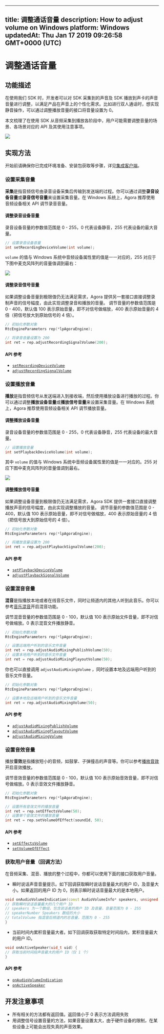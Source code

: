 
---
title: 调整通话音量
description: How to adjust volume on Windows
platform: Windows
updatedAt: Thu Jan 17 2019 09:26:58 GMT+0000 (UTC)
---
# 调整通话音量
## 功能描述

 在使用我们 SDK 时，开发者可以对 SDK 采集到的声音及 SDK 播放到声卡的声音音量进行调整，以满足产品在声音上的个性化需求。比如进行双人通话时，想实现静音操作，可以通过调整播放音量的接口将音量设置为 0。



本文梳理了在使用 SDK 从音频采集到播放各阶段中，用户可能需要调整音量的场景、各场景对应的 API 及其使用注意事项。

![](https://web-cdn.agora.io/docs-files/1545991278347)

## 实现方法
开始前请确保你已完成环境准备、安装包获取等步骤，详见[集成客户端](../../cn/Interactive%20Broadcast/windows_video.md)。

### 设置采集音量

**采集**是指音频信号由录音设备采集后传输到发送端的过程。你可以通过调整**录音设备音量**或**录音信号音量**来设置采集音量。在 Windows 系统上，Agora 推荐使用音频设备相关 API 调节录音音量。

#### 调整录音设备音量

录音设备音量的参数值范围是 0 - 255，0 代表设备静音，255 代表设备的最大音量。

```cpp
// 设置录音设备音量
int setRecordingDeviceVolume(int volume);
```

`volume` 的值与 Windows 系统中音频设备属性里的值是一一对应的，255 对应于下图中麦克风阵列的音量值调到最右：

![](https://web-cdn.agora.io/docs-files/1545124821348)

#### 调整录音信号音量

如果调整设备音量到极限值仍无法满足需求，Agora 提供另一套接口直接调整录制声音的信号幅度，由此实现调整录音和播放的音量。
调节音量的参数值范围是 0 - 400，默认值 100 表示原始音量，即不对信号做缩放，400 表示原始音量的 4 倍（把信号放大到原始信号的 4 倍）。

```cpp
// 初始化参数对象
RtcEngineParameters rep(*lpAgoraEngine);
  
// 将录音音量设置为 200
int ret = rep.adjustRecordingSignalVolume(200);
```

#### API 参考

- [`setRecordingDeviceVolume`](https://docs.agora.io/cn/Interactive%20Broadcast/API%20Reference/cpp/classagora_1_1rtc_1_1_i_audio_device_manager.html#ac24424e86ded2727a532df739ebf8086)
- [`adjustRecordingSignalVolume`](https://docs.agora.io/cn/Interactive%20Broadcast/API%20Reference/cpp/classagora_1_1rtc_1_1_rtc_engine_parameters.html#aa9e9b5ae052022fe2e81232b9e6e7290)

### 设置播放音量

**播放**是指音频信号从发送端进入到接收端，然后使用播放设备进行播放的过程。你可以通过调整**播放设备音量**或**播放信号音量**来设置采集音量。在 Windows 系统上，Agora 推荐使用音频设备相关 API 调节播放音量。

#### 调整播放设备音量

录音设备音量的参数值范围是 0 - 255，0 代表设备静音，255 代表设备的最大音量。

```cpp
// 设置播放音量
int setPlaybackDeviceVolume(int volume);
```

其中 `volume` 的值与 Windows 系统中音频设备属性里的值是一一对应的。255 对应下图中麦克风阵列的音量值调到最右。

![](https://web-cdn.agora.io/docs-files/1545124835160)

#### 调整播放信号音量

如果调整设备音量到极限值仍无法满足需求，Agora SDK 提供一套接口直接调整播放声音的信号幅度，由此实现调整播放的音量。
调节音量的参数值范围是 0 - 400，默认值 100 表示原始音量，即不对信号做缩放，400 表示原始音量的 4 倍（把信号放大到原始信号的 4 倍）。

```cpp
// 初始化参数对象
RtcEngineParameters rep(*lpAgoraEngine);

// 将播放音量设置为 200
int ret = rep.adjustPlaybackSignalVolume(200);
```

#### API 参考

- [`setPlaybackDeviceVolume`](https://docs.agora.io/cn/Interactive%20Broadcast/API%20Reference/cpp/classagora_1_1rtc_1_1_i_audio_device_manager.html#ac14a1238e83303abed2f36e02fcc9366)
- [`adjustPlaybackSignalVolume`](https://docs.agora.io/cn/Interactive%20Broadcast/API%20Reference/cpp/classagora_1_1rtc_1_1_rtc_engine_parameters.html#a8bed09e12b8e2d9934aafad50b77d364)

### 设置混音音量

**混音**是指播放本地或者在线音乐文件，同时让频道内的其他人听到此音乐。你可以参考[音乐混音](https://docs.agora.io/cn/Video/effect_mixing_windows?platform=Windows#音乐混音)开启混音功能。

调节混音音量的参数值范围是 0 - 100，默认值 100 表示原始文件音量，即不对信号做缩放。0 表示混音文件播放静音。

```cpp
// 初始化参数对象
RtcEngineParameters rep(*lpAgoraEngine);

// 设置远端用户听到的音乐文件音量
int ret = rep.adjustAudioMixingPublishVolume(50);
// 设置本地用户听到的音乐文件音量 
int ret = rep.adjustAudioMixingPlayoutVolume(50);
```

你也可以直接调用 `adjustAudioMixingVolume` ，同时设置本地及远端用户听到的音乐文件音量。

```cpp
// 初始化参数对象
RtcEngineParameters rep(*lpAgoraEngine);

// 设置本地及远端用户听到的音乐文件音量
int ret = rep.adjustAudioMixingVolume(50);
```

#### API 参考

- [`adjustAudioMixingPublishVolume`](https://docs.agora.io/cn/Interactive%20Broadcast/API%20Reference/cpp/classagora_1_1rtc_1_1_rtc_engine_parameters.html#a8f8d2af4b4c7988934e152e3b281d734)
- [`adjustAudioMixingPlayoutVolume`](https://docs.agora.io/cn/Interactive%20Broadcast/API%20Reference/cpp/classagora_1_1rtc_1_1_rtc_engine_parameters.html#a99ab2878e0c4fbf1be6970a2c545d085)
- [`adjustAudioMixingVolume`](https://docs.agora.io/cn/Interactive%20Broadcast/API%20Reference/cpp/classagora_1_1rtc_1_1_rtc_engine_parameters.html#a5e117be71d38d813208198f4064aa964)

### 设置音效音量

播放**音效**是指播放短小的音频，如鼓掌、子弹撞击的声音等。你可以参考[播放音效](https://docs.agora.io/cn/Video/effect_mixing_windows?platform=Windows#播放音效文件)开启音效播放。

调节音效音量的参数值范围是 0 - 100，默认值 100 表示原始音效音量，即不对信号做缩放。0 表示音效文件播放静音。

```cpp
// 初始化参数对象
RtcEngineParameters rep(*lpAgoraEngine);

// 设置所有音效文件的播放音量
int ret = rep.setEffectsVolume(50);
// 设置单个音效文件的播放音量
int ret = rep.setVolumeOfEffect(soundId, 50);
```

#### API 参考

- [`setEffectsVolume`](https://docs.agora.io/cn/Interactive%20Broadcast/API%20Reference/cpp/classagora_1_1rtc_1_1_rtc_engine_parameters.html#aa3041ef19bfe10ffc5a1130cda91ab7b)
- [`setVolumeOfEffect`](https://docs.agora.io/cn/Interactive%20Broadcast/API%20Reference/cpp/classagora_1_1rtc_1_1_rtc_engine_parameters.html#a71fac1633ea84c892879781bee56d001)

### 获取用户音量（回调方法）

在音频采集、混音、播放的整个过程中，你都可以使用下面的接口获取用户音量。

- 瞬时说话声音音量提示。如下回调获取瞬时说话音量最大的用户 ID，及音量大小。如果返回的用户 ID 为 0，则表示瞬时说话音量最大的是本地用户。

```cpp
void onAudioVolumeIndication(const AudioVolumeInfo* speakers, unsigned int speakerNumber, int totalVolume)  {
// 获取瞬时说话音量最大的几个用户 ID
// speakers 为一个数组，包含说话者的用户 ID 及音量，音量范围为 0 - 255
// speakerNumber Speakers 数组的大小
// totalVolume 指混音后频道内的总音量，范围为 0 - 255
}
```

- 当前时间内累积音量最大者。如下回调获取获取特定时间段内，累积音量最大的用户 ID。

```cpp
void onActiveSpeaker(uid_t uid) {
// 获取当前时间段声音最大的用户 ID（仅 1 个）
}
```

#### API 参考

- [`onAudioVolumeIndication`](https://docs.agora.io/cn/Interactive%20Broadcast/API%20Reference/cpp/classagora_1_1rtc_1_1_i_rtc_engine_event_handler.html#aab1184a2b276f509870c055a9ff8fac4)
- [`onActiveSpeaker`](https://docs.agora.io/cn/Interactive%20Broadcast/API%20Reference/cpp/classagora_1_1rtc_1_1_i_rtc_engine_event_handler.html#ae643c9dbf94360a23a8b3a56c93f90bc)

## 开发注意事项

- 所有相关的方法都有返回值。返回值小于 0 表示方法调用失败
- 用调整信号设置音量的方法，如果音量设置太大，由于硬件设备的限制，在某些设备上可能会出现失真的声音效果。
